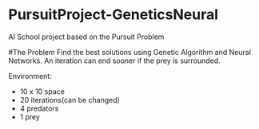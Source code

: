 # PursuitProject-GeneticsNeural
AI School project based on the Pursuit Problem

#The Problem
Find the best solutions using Genetic Algorithm and Neural Networks. An iteration can end sooner if the prey is surrounded.

Environment:
* 10 x 10 space
* 20 iterations(can be changed)
* 4 predators
* 1 prey



